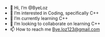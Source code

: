- 👋 Hi, I’m @ByeLoz
- 👀 I’m interested in Coding, specifically C++
- 🌱 I’m currently learning C++
- 💞️ I’m looking to collaborate on learning C++
- 📫 How to reach me Bye.loz123@gmail.com

<!---
ByeLoz/ByeLoz is a ✨ special ✨ repository because its `README.md` (this file) appears on your GitHub profile.
You can click the Preview link to take a look at your changes.
--->
